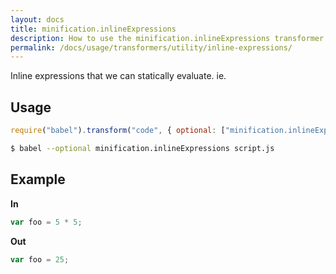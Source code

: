 ```yaml
---
layout: docs
title: minification.inlineExpressions
description: How to use the minification.inlineExpressions transformer.
permalink: /docs/usage/transformers/utility/inline-expressions/
---
```


Inline expressions that we can statically evaluate. ie.

## Usage

```javascript
require("babel").transform("code", { optional: ["minification.inlineExpressions"] });
```

```sh
$ babel --optional minification.inlineExpressions script.js
```

## Example

**In**

```javascript
var foo = 5 * 5;
```

**Out**

```javascript
var foo = 25;
```

